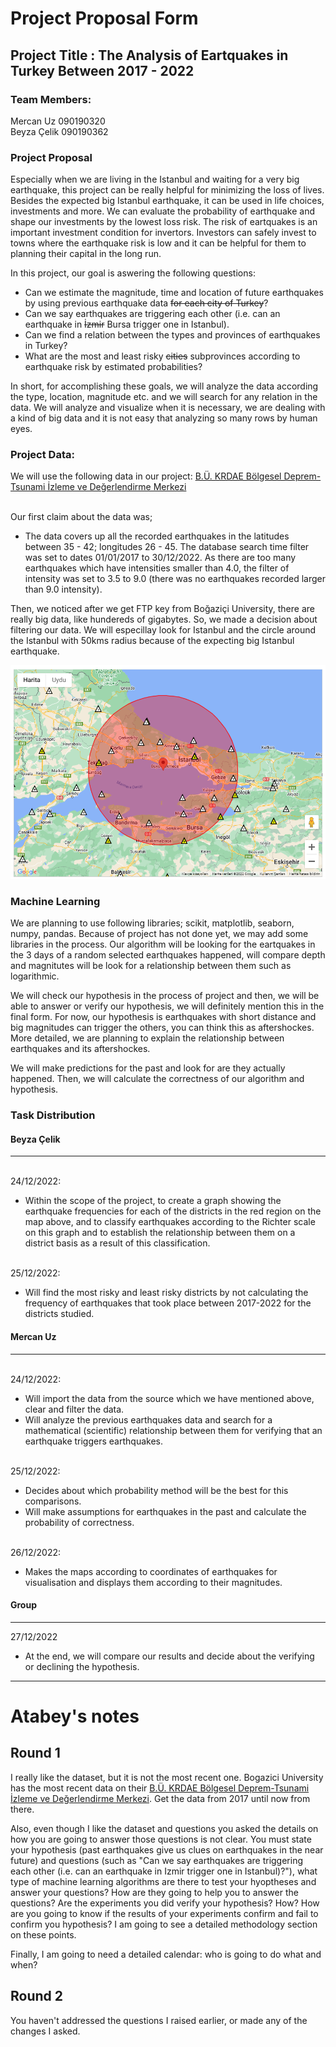 # Project Proposal Form

## Project Title : The Analysis of Eartquakes in Turkey Between 2017 - 2022
### Team Members: 
Mercan Uz 090190320 <br> 
Beyza Çelik 090190362

### Project Proposal

Especially when we are living in the Istanbul and waiting for a very big earthquake, this project can be really helpful for minimizing the loss of lives. Besides the expected big Istanbul earthquake, it can be used in life choices, investments and more. We can evaluate the probability of earthquake and shape our investments by the lowest loss risk. The risk of eartquakes is an important investment condition for invertors. Investors can safely invest to towns where the earthquake risk is low and it can be helpful for them to planning their capital in the long run.

In this project, our goal is aswering the following questions:
   * Can we estimate the magnitude, time and location of future earthquakes by using previous earthquake data ~~for each city of Turkey~~?
   * Can we say earthquakes are triggering each other (i.e. can an earthquake in ~~İzmir~~ Bursa trigger one in Istanbul).
   * Can we find a relation between the types and provinces of earthquakes in Turkey?
   * What are the most and least risky ~~cities~~ subprovinces according to earthquake risk by estimated probabilities?

In short, for accomplishing these goals, we will analyze the data according the type, location, magnitude etc. and we will search for any relation in the data. We will analyze and visualize when it is necessary, we are dealing with a kind of big data and it is not easy that analyzing so many rows by human eyes.

### Project Data:
We will use the following data in our project: [B.Ü. KRDAE Bölgesel Deprem-Tsunami İzleme ve Değerlendirme Merkezi](http://www.koeri.boun.edu.tr/sismo/2/deprem-verileri/sayisal-veriler/)

<br>Our first claim about the data was;
* The data covers up all the recorded earthquakes in the latitudes between 35 - 42; longitudes 26 - 45. The database search time filter was set to dates 01/01/2017 to 30/12/2022. As there are too many earthquakes which have intensities smaller than 4.0, the filter of intensity was set to 3.5 to 9.0 (there was no earthquakes recorded larger than 9.0 intensity).

Then, we noticed after we get FTP key from Boğaziçi University, there are really big data, like hundereds of gigabytes. So, we made a decision about filtering our data. We will especillay look for Istanbul and the circle around the Istanbul with 50kms radius because of the expecting big Istanbul earthquake.

![Istanbul](./data/data_circle.png)

### Machine Learning
We are planning to use following libraries; scikit, matplotlib, seaborn, numpy, pandas. Because of project has not done yet, we may add some libraries in the process. Our algorithm will be looking for the eartquakes in the 3 days of a random selected earthquakes happened, will compare depth and magnitutes will be look for a relationship between them such as logarithmic.

We will check our hypothesis in the process of project and then, we will be able to answer or verify our hypothesis, we will definitely mention this in the final form. For now, our hypothesis is earthquakes with short distance and big magnitudes can trigger the others, you can think this as aftershockes. More detailed, we are planning to explain the relationship between earthquakes and its aftershockes.

We will make predictions for the past and look for are they actually happened. Then, we will calculate the correctness of our algorithm and hypothesis.

### Task Distribution

#### Beyza Çelik 
---------------
<br>24/12/2022:
* Within the scope of the project, to create a graph showing the earthquake frequencies for each of the districts in the red region on the map above, and to classify earthquakes according to the Richter scale on this graph and to establish the relationship between them on a district basis as a result of this classification. 

<br>25/12/2022:
* Will find the most risky and least risky districts by not calculating the frequency of earthquakes that took place between 2017-2022 for the districts studied.


#### Mercan Uz
---------------
<br>24/12/2022:
* Will import the data from the source which we have mentioned above, clear and filter the data. 
* Will analyze the previous earthquakes data and search for a mathematical (scientific) relationship between them for verifying that an earthquake triggers earthquakes. 

<br>25/12/2022:
* Decides about which probability method will be the best for this comparisons. 
* Will make assumptions for earthquakes in the past and calculate the probability of correctness.

<br>26/12/2022:
* Makes the maps according to coordinates of earthquakes for visualisation and displays them according to their magnitudes. 

#### Group
---------------
27/12/2022
* At the end, we will compare our results and decide about the verifying or declining the hypothesis.

-------------------------------------------------------------------------------------------------------------------------------

# Atabey's notes

## Round 1

I really like the dataset, but it is not the most recent one. Bogazici University has the most recent data on their [B.Ü. KRDAE Bölgesel Deprem-Tsunami İzleme ve Değerlendirme Merkezi](http://www.koeri.boun.edu.tr/sismo/2/deprem-verileri/sayisal-veriler/). Get the data from 2017 until now from there.

Also, even though I like the dataset and questions you asked the details on how you are going to answer those questions is not clear. You must state your hypothesis (past earthquakes give us clues on earthquakes in the near future) and questions (such as "Can we say earthquakes are triggering each other (i.e. can an earthquake in Izmir trigger one in Istanbul)?"), what type of machine learning algorithms are there to test your hyoptheses and answer your questions? How are they going to help you to answer the questions? Are the experiments you did verify your hypothesis? How? How are you going to know if the results of your experiments confirm and fail to confirm you hypothesis? I am going to see a detailed methodology section on these points.

Finally, I am going to need a detailed calendar: who is going to do what and when?

## Round 2

You haven't addressed the questions I raised earlier, or made any of the changes I asked.
